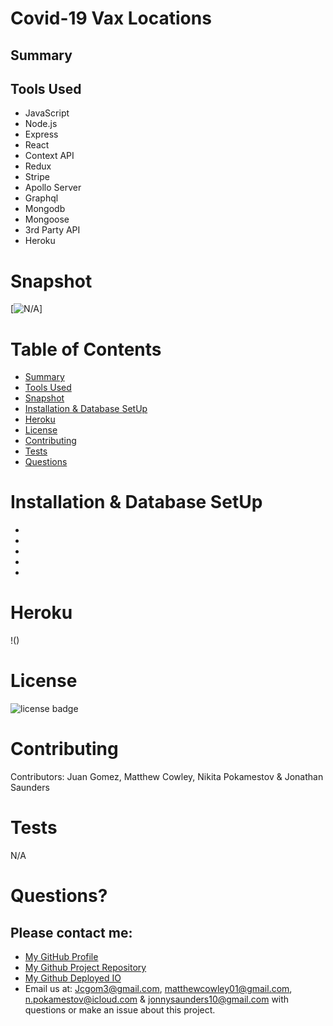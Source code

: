
# Covid-19 Vax Locations



## Summary



## Tools Used

* JavaScript
* Node.js
* Express
* React
* Context API
* Redux
* Stripe
* Apollo Server
* Graphql
* Mongodb
* Mongoose
* 3rd Party API
* Heroku



# Snapshot

[![N/A]()]




# Table of Contents 
* [Summary](#Summary)
* [Tools Used](#Tools)
* [Snapshot](#Snapshot)
* [Installation & Database SetUp](#Installation)
* [Heroku](#Heroku)
* [License](#license)
* [Contributing](#contributing)
* [Tests](#tests)
* [Questions](#questions)

# Installation & Database SetUp
* 
*
*
*
*




# Heroku


!()


# License
![license badge](https://img.shields.io/badge/license-MIT-brightgreen)

# Contributing
​Contributors: Juan Gomez, Matthew Cowley, Nikita Pokamestov & Jonathan Saunders

# Tests
N/A

# Questions?
## Please contact me:
  * [My GitHub Profile](https://github.com/jcgom3)
  * [My Github Project Repository](https://github.com/jcgom3/Covid-19-Vax-Locations)
  * [My Github Deployed IO](https://jcgom3.github.io/Covid-19-Vax-Locations)
  * Email us at: [Jcgom3@gmail.com](mailto:Jcgom3@gmail.com), [matthewcowley01@gmail.com](mailto:matthewcowley01@gmail.com), [n.pokamestov@icloud.com](mailto:n.pokamestov@icloud.com) & [jonnysaunders10@gmail.com](mailto:jonnysaunders10@gmail.com) with questions or make an issue about this project.